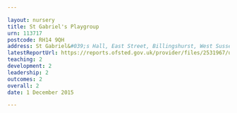 ```yaml
---

layout: nursery
title: St Gabriel's Playgroup
urn: 113717
postcode: RH14 9QH
address: St Gabriel&#039;s Hall, East Street, Billingshurst, West Sussex, RH14 9QH
latestReportUrl: https://reports.ofsted.gov.uk/provider/files/2531967/urn/113717.pdf
teaching: 2
development: 2
leadership: 2
outcomes: 2
overall: 2
date: 1 December 2015

---
```

